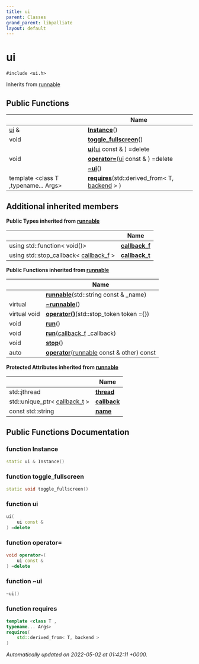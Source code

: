 ```yaml
---
title: ui
parent: Classes
grand_parent: libpalliate
layout: default
---
```


# ui






`#include <ui.h>`

Inherits from [runnable](/libpalliate/generated/Classes/classrunnable)

## Public Functions

|                | Name           |
| -------------- | -------------- |
| [ui](/libpalliate/generated/Classes/classui) & | **[Instance](/libpalliate/generated/Classes/classui#function-instance)**() |
| void | **[toggle_fullscreen](/libpalliate/generated/Classes/classui#function-toggle-fullscreen)**() |
| | **[ui](/libpalliate/generated/Classes/classui#function-ui)**([ui](/libpalliate/generated/Classes/classui) const & ) =delete |
| void | **[operator=](/libpalliate/generated/Classes/classui#function-operator=)**([ui](/libpalliate/generated/Classes/classui) const & ) =delete |
| | **[~ui](/libpalliate/generated/Classes/classui#function-~ui)**() |
| template <class T ,typename... Args\> <br>| **[requires](/libpalliate/generated/Classes/classui#function-requires)**(std::derived_from< T, [backend](/libpalliate/generated/Classes/classbackend) > ) |

## Additional inherited members

**Public Types inherited from [runnable](/libpalliate/generated/Classes/classrunnable)**

|                | Name           |
| -------------- | -------------- |
| using std::function< void()> | **[callback_f](/libpalliate/generated/Classes/classrunnable#using-callback-f)**  |
| using std::stop_callback< [callback_f](/libpalliate/generated/Classes/classrunnable#using-callback-f) > | **[callback_t](/libpalliate/generated/Classes/classrunnable#using-callback-t)**  |

**Public Functions inherited from [runnable](/libpalliate/generated/Classes/classrunnable)**

|                | Name           |
| -------------- | -------------- |
| | **[runnable](/libpalliate/generated/Classes/classrunnable#function-runnable)**(std::string const & _name) |
| virtual | **[~runnable](/libpalliate/generated/Classes/classrunnable#function-~runnable)**() |
| virtual void | **[operator()](/libpalliate/generated/Classes/classrunnable#function-operator())**(std::stop_token token ={}) |
| void | **[run](/libpalliate/generated/Classes/classrunnable#function-run)**() |
| void | **[run](/libpalliate/generated/Classes/classrunnable#function-run)**([callback_f](/libpalliate/generated/Classes/classrunnable#using-callback-f) _callback) |
| void | **[stop](/libpalliate/generated/Classes/classrunnable#function-stop)**() |
| auto | **[operator](/libpalliate/generated/Classes/classrunnable#function-operator)**([runnable](/libpalliate/generated/Classes/classrunnable) const & other) const |

**Protected Attributes inherited from [runnable](/libpalliate/generated/Classes/classrunnable)**

|                | Name           |
| -------------- | -------------- |
| std::jthread | **[thread](/libpalliate/generated/Classes/classrunnable#variable-thread)**  |
| std::unique_ptr< [callback_t](/libpalliate/generated/Classes/classrunnable#using-callback-t) > | **[callback](/libpalliate/generated/Classes/classrunnable#variable-callback)**  |
| const std::string | **[name](/libpalliate/generated/Classes/classrunnable#variable-name)**  |


## Public Functions Documentation

### function Instance

```cpp
static ui & Instance()
```


### function toggle_fullscreen

```cpp
static void toggle_fullscreen()
```


### function ui

```cpp
ui(
    ui const & 
) =delete
```


### function operator=

```cpp
void operator=(
    ui const & 
) =delete
```


### function ~ui

```cpp
~ui()
```


### function requires

```cpp
template <class T ,
typename... Args>
requires(
    std::derived_from< T, backend > 
)
```



_Automatically updated on 2022-05-02 at 01:42:11 +0000._